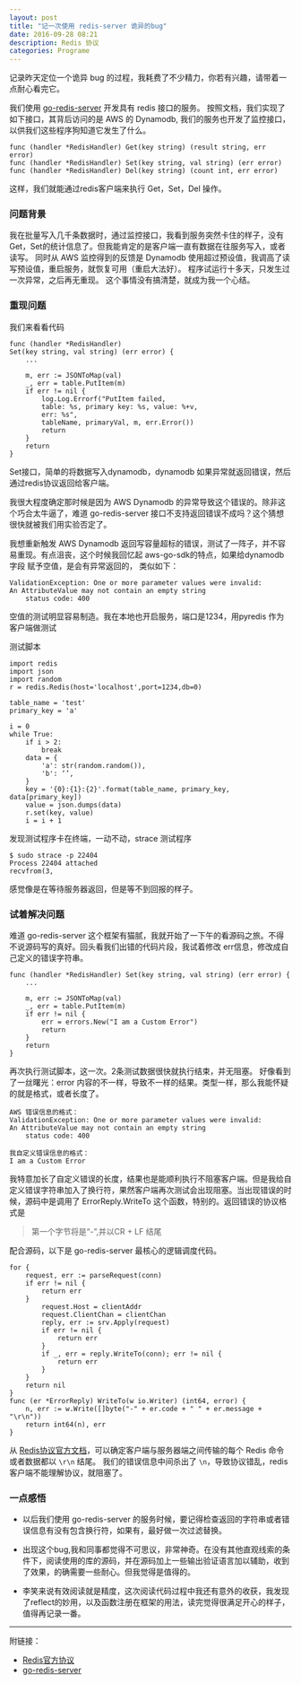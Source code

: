 ```yaml
---
layout: post
title: "记一次使用 redis-server 诡异的bug"
date: 2016-09-28 08:21
description: Redis 协议 
categories: Programe
---
```


记录昨天定位一个诡异 bug 的过程，我耗费了不少精力，你若有兴趣，请带着一点耐心看完它。

我们使用 [go-redis-server](https://github.com/youmi/go-redis-server) 开发具有 redis 接口的服务。 按照文档，我们实现了如下接口，其背后访问的是 AWS 的 Dynamodb, 我们的服务也开发了监控接口，以供我们这些程序狗知道它发生了什么。

```
func (handler *RedisHandler) Get(key string) (result string, err error)
func (handler *RedisHandler) Set(key string, val string) (err error)
func (handler *RedisHandler) Del(key string) (count int, err error)
```

这样，我们就能通过redis客户端来执行 Get，Set，Del 操作。

### 问题背景

我在批量写入几千条数据时，通过监控接口，我看到服务突然卡住的样子，没有 Get，Set的统计信息了。但我能肯定的是客户端一直有数据在往服务写入，或者读写。
同时从 AWS 监控得到的反馈是 Dynamodb 使用超过预设值，我调高了读写预设值，重启服务，就恢复可用（重启大法好）。
程序试运行十多天，只发生过一次异常，之后再无重现。
这个事情没有搞清楚，就成为我一个心结。


### 重现问题

我们来看看代码

```
func (handler *RedisHandler) 
Set(key string, val string) (err error) {
	...

	m, err := JSONToMap(val)
	_, err = table.PutItem(m)
	if err != nil {
		log.Log.Errorf("PutItem failed, 
		table: %s, primary key: %s, value: %+v, 
		err: %s", 
		tableName, primaryVal, m, err.Error())
		return
	}
	return
}
```

Set接口，简单的将数据写入dynamodb，dynamodb 如果异常就返回错误，然后通过redis协议返回给客户端。

我很大程度确定那时候是因为 AWS Dynamodb 的异常导致这个错误的。除非这个巧合太牛逼了，难道 go-redis-server 接口不支持返回错误不成吗？这个猜想很快就被我们用实验否定了。

我想重新触发 AWS Dynamodb 返回写容量超标的错误，测试了一阵子，并不容易重现。有点沮丧，这个时候我回忆起 aws-go-sdk的特点，如果给dynamodb 字段 赋予空值，是会有异常返回的，
类似如下：

```
ValidationException: One or more parameter values were invalid:
An AttributeValue may not contain an empty string
	status code: 400
```

空值的测试明显容易制造。我在本地也开启服务，端口是1234，用pyredis 作为客户端做测试


测试脚本

```
import redis
import json
import random
r = redis.Redis(host='localhost',port=1234,db=0)

table_name = 'test'
primary_key = 'a'

i = 0
while True:
    if i > 2:
        break
    data = {
        'a': str(random.random()),
        'b': ‘’,
    }
    key = '{0}:{1}:{2}'.format(table_name, primary_key, data[primary_key])
    value = json.dumps(data)
    r.set(key, value)
    i = i + 1
```

发现测试程序卡在终端，一动不动，strace 测试程序

```
$ sudo strace -p 22404
Process 22404 attached
recvfrom(3,
```

感觉像是在等待服务器返回，但是等不到回报的样子。

### 试着解决问题

难道 go-redis-server 这个框架有猫腻，我就开始了一下午的看源码之旅。不得不说源码写的真好。回头看我们出错的代码片段，我试着修改 err信息，修改成自己定义的错误字符串。

```
func (handler *RedisHandler) Set(key string, val string) (err error) {
	...

	m, err := JSONToMap(val)
	_, err = table.PutItem(m)
	if err != nil {
		err = errors.New("I am a Custom Error")
		return
	}
	return
}
```

再次执行测试脚本，这一次。2条测试数据很快就执行结束，并无阻塞。
好像看到了一丝曙光：error 内容的不一样，导致不一样的结果。类型一样，那么我能怀疑的就是格式，或者长度了。

```
AWS 错误信息的格式：
ValidationException: One or more parameter values were invalid:
An AttributeValue may not contain an empty string
	status code: 400

我自定义错误信息的格式：
I am a Custom Error
```

我特意加长了自定义错误的长度，结果也是能顺利执行不阻塞客户端。但是我给自定义错误字符串加入了换行符，果然客户端再次测试会出现阻塞。当出现错误的时候，源码中是调用了 ErrorReply.WriteTo 这个函数，特别的。返回错误的协议格式是

>第一个字节将是“-”,并以CR + LF 结尾

配合源码，以下是 go-redis-server 最核心的逻辑调度代码。


```
for {
	request, err := parseRequest(conn)
	if err != nil {
		return err
	}
		request.Host = clientAddr
		request.ClientChan = clientChan
		reply, err := srv.Apply(request)
		if err != nil {
			return err
		}
		if _, err = reply.WriteTo(conn); err != nil {
			return err
		}
	}
	return nil
}
func (er *ErrorReply) WriteTo(w io.Writer) (int64, error) {
	n, err := w.Write([]byte("-" + er.code + " " + er.message + "\r\n"))
	return int64(n), err
}
```

从 [Redis协议官方文档](http://redis.cn/topics/protocol.html)，可以确定客户端与服务器端之间传输的每个 Redis 命令或者数据都以 `\r\n` 结尾。 我们的错误信息中间杀出了 `\n`，导致协议错乱，redis 客户端不能理解协议，就阻塞了。


### 一点感悟

* 以后我们使用 go-redis-server 的服务时候，要记得检查返回的字符串或者错误信息有没有包含换行符，如果有，最好做一次过滤替换。

* 出现这个bug,我和同事都觉得不可思议，非常神奇。在没有其他直观线索的条件下，阅读使用的库的源码，并在源码加上一些输出验证语言加以辅助，收到了效果，的确需要一些耐心。但我觉得是值得的。

* 李笑来说有效阅读就是精度，这次阅读代码过程中我还有意外的收获，我发现了reflect的妙用，以及函数注册在框架的用法，读完觉得很满足开心的样子，值得再记录一番。

---

附链接：

- [Redis官方协议](http://redis.cn/topics/protocol.html)
- [go-redis-server](https://github.com/youmi/go-redis-server)

